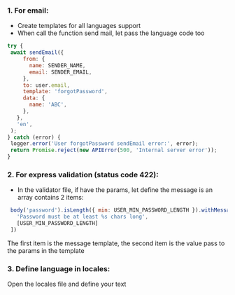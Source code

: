 ### 1. For email:
 - Create templates for all languages support
 - When call the function send mail, let pass the language code too
 ````javascript
try {
  await sendEmail({
      from: {
        name: SENDER_NAME,
        email: SENDER_EMAIL,
      },
      to: user.email,  
      template: 'forgotPassword',  
      data: {
        name: 'ABC',
      },  
    },
    'en',
  );
} catch (error) {
  logger.error('User forgotPassword sendEmail error:', error);
  return Promise.reject(new APIError(500, 'Internal server error'));
}
````
### 2. For express validation (status code 422):
 - In the validator file, if have the params, let define the message is an array contains 2 items:
 ````javascript
  body('password').isLength({ min: USER_MIN_PASSWORD_LENGTH }).withMessage([
    'Password must be at least %s chars long',
    [USER_MIN_PASSWORD_LENGTH]
  ])
 ````
 The first item is the message template, the second item is the value pass to the params in the template
 
 ### 3. Define language in locales:
  Open the locales file and define your text